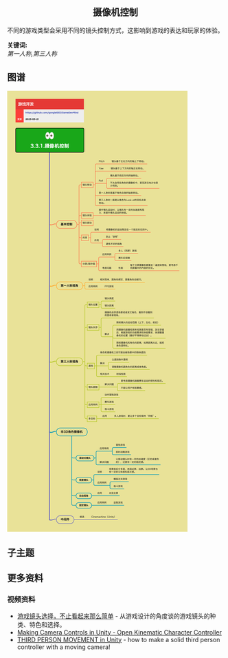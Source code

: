 <h2 align="center">摄像机控制</h2>
<p>
不同的游戏类型会采用不同的镜头控制方式，这影响到游戏的表达和玩家的体验。
</p>

**关键词:**<br/>
*第一人称,第三人称*

## 图谱
![图片加载中...](../exports/3.3.1.摄像机控制.png?raw=true)

## 子主题

## 更多资料
### 视频资料
* [游戏镜头选择，不止看起来那么简单](https://www.zhihu.com/zvideo/1456023883593359361) - 从游戏设计的角度谈的游戏镜头的种类、特色和选择。
* [Making Camera Controls in Unity - Open Kinematic Character Controller](https://www.youtube.com/watch?v=Zw6qvOOHGC4)
* [THIRD PERSON MOVEMENT in Unity](https://www.youtube.com/watch?v=4HpC--2iowE) - how to make a solid third person controller with a moving camera!